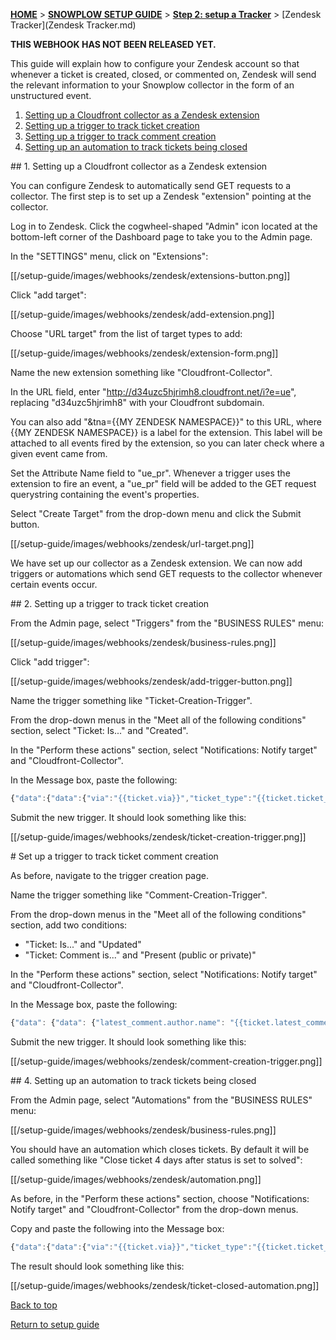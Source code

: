 <a name="top" />

[**HOME**](Home) > [**SNOWPLOW SETUP GUIDE**](Setting-up-Snowplow) > [**Step 2: setup a Tracker**](Setting-up-a-Tracker) > [Zendesk Tracker](Zendesk Tracker.md)

**THIS WEBHOOK HAS NOT BEEN RELEASED YET.**

This guide will explain how to configure your Zendesk account so that whenever a ticket is created, closed, or commented on, Zendesk will send the relevant information to your Snowplow collector in the form of an unstructured event.

1. [Setting up a Cloudfront collector as a Zendesk extension](#extension)
2. [Setting up a trigger to track ticket creation](#ticket-creation)
3. [Setting up a trigger to track comment creation](#comment-creation)
4. [Setting up an automation to track tickets being closed](#ticket-resolution)

<a name="extension" />
## 1. Setting up a Cloudfront collector as a Zendesk extension

You can configure Zendesk to automatically send GET requests to a collector. The first step is to set up a Zendesk "extension" pointing at the collector.

Log in to Zendesk. Click the cogwheel-shaped "Admin" icon located at the bottom-left corner of the Dashboard page to take you to the Admin page.

In the "SETTINGS" menu, click on "Extensions":

[[/setup-guide/images/webhooks/zendesk/extensions-button.png]]

Click "add target":

[[/setup-guide/images/webhooks/zendesk/add-extension.png]]

Choose "URL target" from the list of target types to add:

[[/setup-guide/images/webhooks/zendesk/extension-form.png]]

Name the new extension something like "Cloudfront-Collector".

In the URL field, enter "http://d34uzc5hjrimh8.cloudfront.net/i?e=ue", replacing "d34uzc5hjrimh8" with your Cloudfront subdomain.

You can also add "&tna={{MY ZENDESK NAMESPACE}}" to this URL, where {{MY ZENDESK NAMESPACE}} is a label for the extension. This label will be attached to all events fired by the extension, so you can later check where a given event came from.

Set the Attribute Name field to "ue_pr". Whenever a trigger uses the extension to fire an event, a "ue_pr" field will be added to the GET request querystring containing the event's properties.

Select "Create Target" from the drop-down menu and click the Submit button.

[[/setup-guide/images/webhooks/zendesk/url-target.png]]

We have set up our collector as a Zendesk extension. We can now add triggers or automations which send GET requests to the collector whenever certain events occur.

<a name="ticket-creation" />
## 2. Setting up a trigger to track ticket creation

From the Admin page, select "Triggers" from the "BUSINESS RULES" menu:

[[/setup-guide/images/webhooks/zendesk/business-rules.png]]

Click "add trigger": 

[[/setup-guide/images/webhooks/zendesk/add-trigger-button.png]]

Name the trigger something like "Ticket-Creation-Trigger".

From the drop-down menus in the "Meet all of the following conditions" section, select "Ticket: Is..." and "Created".

In the "Perform these actions" section, select "Notifications: Notify target" and "Cloudfront-Collector".

In the Message box, paste the following:

```javascript
{"data":{"data":{"via":"{{ticket.via}}","ticket_type":"{{ticket.ticket_type}}","updated_at":"{{ticket.updated_at}}","assignee":{"first_name":"{{ticket.assignee.first_name}}","last_name":"{{ticket.assignee.last_name}}","name":"{{ticket.assignee.name}}","language":"{{ticket.assignee.language}}","tags":"{{ticket.assignee.tags}}","locale":"{{ticket.assignee.locale}}","notes":"{{ticket.assignee.notes}}","time_zone":"{{ticket.assignee.time_zone}}","id":"{{ticket.assignee.id}}","phone":"{{ticket.assignee.phone}}","extended_role":"{{ticket.assignee.extended_role}}","role":"{{ticket.assignee.role}}","details":"{{ticket.assignee.details}}","signature":"{{ticket.assignee.signature}}","organization":"{{ticket.assignee.organization}}","external_id":"{{ticket.assignee.external_id}}","email":"{{ticket.assignee.email}}"},"url_with_protocol":"{{ticket.url_with_protocol}}","id":"{{ticket.id}}","title":"{{ticket.title}}","priority":"{{ticket.priority}}","score":{{ticket.score}},"updated_at_with_timestamp":"{{ticket.updated_at_with_timestamp}}","current_user":{"first_name":"{{ticket.current_user.first_name}}","last_name":"{{ticket.current_user.last_name}}","name":"{{ticket.current_user.name}}","language":"{{ticket.current_user.language}}","tags":"{{ticket.current_user.tags}}","locale":"{{ticket.current_user.locale}}","notes":"{{ticket.current_user.notes}}","time_zone":"{{ticket.current_user.time_zone}}","id":"{{ticket.current_user.id}}","phone":"{{ticket.current_user.phone}}","extended_role":"{{ticket.current_user.extended_role}}","role":"{{ticket.current_user.role}}","details":"{{ticket.current_user.details}}","signature":"{{ticket.current_user.signature}}","organization":"{{ticket.current_user.organization}}","external_id":"{{ticket.current_user.external_id}}","email":"{{ticket.current_user.email}}"},"organization.name":"{{ticket.organization.name}}","status":"{{ticket.status}}","due_date":"{{ticket.due_date}}","due_date_with_timestamp":"{{ticket.due_date_with_timestamp}}","description":"{{ticket.description}}","tags":"{{ticket.tags}}","cc_names":"{{ticket.cc_names}}","link":"{{ticket.link}}","requester":{"first_name":"{{ticket.requester.first_name}}","last_name":"{{ticket.requester.last_name}}","name":"{{ticket.requester.name}}","language":"{{ticket.requester.language}}","tags":"{{ticket.requester.tags}}","locale":"{{ticket.requester.locale}}","notes":"{{ticket.requester.notes}}","time_zone":"{{ticket.requester.time_zone}}","id":"{{ticket.requester.id}}","phone":"{{ticket.requester.phone}}","extended_role":"{{ticket.requester.extended_role}}","role":"{{ticket.requester.role}}","details":"{{ticket.requester.details}}","signature":"{{ticket.requester.signature}}","organization":"{{ticket.requester.organization}}","external_id":"{{ticket.requester.external_id}}","email":"{{ticket.requester.email}}"},"in_business_hours":{{ticket.in_business_hours}},"created_at_with_timestamp":"{{ticket.created_at_with_timestamp}}","account":"{{ticket.account}}","url":"{{ticket.url}}","created_at":"{{ticket.created_at}}","external_id":"{{ticket.external_id}}"},"schema":"iglu:com.zendesk.zendesk/ticket_opened/jsonschema/1-0-0"},"schema":"iglu:com.snowplowanalytics.snowplow/unstruct_event/jsonschema/1-0-0"}
```

Submit the new trigger. It should look something like this:

[[/setup-guide/images/webhooks/zendesk/ticket-creation-trigger.png]]

<a name="comment-creation" />
# Set up a trigger to track ticket comment creation

As before, navigate to the trigger creation page.

Name the trigger something like "Comment-Creation-Trigger".

From the drop-down menus in the "Meet all of the following conditions" section, add two conditions:
* "Ticket: Is..." and "Updated" 
* "Ticket: Comment is..." and "Present (public or private)"

In the "Perform these actions" section, select "Notifications: Notify target" and "Cloudfront-Collector".

In the Message box, paste the following:

```javascript
{"data": {"data": {"latest_comment.author.name": "{{ticket.latest_comment.author.name}}", "url": "{{ticket.url}}", "latest_comment.created_at": "{{ticket.latest_comment.created_at}}", "latest_comment.created_at_with_time": "{{ticket.latest_comment.created_at_with_time}}", "latest_comment.is_public": {{latest_comment.is_public}}, "id": "{{ticket.id}}""}, "schema": "iglu:com.zendesk.zendesk/ticket_commented/jsonschema/1-0-0"}, "schema": "iglu:com.snowplowanalytics.snowplow/unstruct_event/jsonschema/1-0-0"}
```

Submit the new trigger. It should look something like this:

[[/setup-guide/images/webhooks/zendesk/comment-creation-trigger.png]]

<a name="ticket-resolution" />
## 4. Setting up an automation to track tickets being closed

From the Admin page, select "Automations" from the "BUSINESS RULES" menu:

[[/setup-guide/images/webhooks/zendesk/business-rules.png]]

You should have an automation which closes tickets. By default it will be called something like "Close ticket 4 days after status is set to solved":

[[/setup-guide/images/webhooks/zendesk/automation.png]]

As before, in the "Perform these actions" section, choose "Notifications: Notify target" and "Cloudfront-Collector" from the drop-down menus.

Copy and paste the following into the Message box:

```javascript
{"data":{"data":{"via":"{{ticket.via}}","ticket_type":"{{ticket.ticket_type}}","updated_at":"{{ticket.updated_at}}","assignee":{"first_name":"{{ticket.assignee.first_name}}","last_name":"{{ticket.assignee.last_name}}","name":"{{ticket.assignee.name}}","language":"{{ticket.assignee.language}}","tags":"{{ticket.assignee.tags}}","locale":"{{ticket.assignee.locale}}","notes":"{{ticket.assignee.notes}}","time_zone":"{{ticket.assignee.time_zone}}","id":"{{ticket.assignee.id}}","phone":"{{ticket.assignee.phone}}","extended_role":"{{ticket.assignee.extended_role}}","role":"{{ticket.assignee.role}}","details":"{{ticket.assignee.details}}","signature":"{{ticket.assignee.signature}}","organization":"{{ticket.assignee.organization}}","external_id":"{{ticket.assignee.external_id}}","email":"{{ticket.assignee.email}}"},"url_with_protocol":"{{ticket.url_with_protocol}}","id":"{{ticket.id}}","title":"{{ticket.title}}","priority":"{{ticket.priority}}","score":{{ticket.score}},"updated_at_with_timestamp":"{{ticket.updated_at_with_timestamp}}","current_user":{"first_name":"{{ticket.current_user.first_name}}","last_name":"{{ticket.current_user.last_name}}","name":"{{ticket.current_user.name}}","language":"{{ticket.current_user.language}}","tags":"{{ticket.current_user.tags}}","locale":"{{ticket.current_user.locale}}","notes":"{{ticket.current_user.notes}}","time_zone":"{{ticket.current_user.time_zone}}","id":"{{ticket.current_user.id}}","phone":"{{ticket.current_user.phone}}","extended_role":"{{ticket.current_user.extended_role}}","role":"{{ticket.current_user.role}}","details":"{{ticket.current_user.details}}","signature":"{{ticket.current_user.signature}}","organization":"{{ticket.current_user.organization}}","external_id":"{{ticket.current_user.external_id}}","email":"{{ticket.current_user.email}}"},"organization.name":"{{ticket.organization.name}}","status":"{{ticket.status}}","due_date":"{{ticket.due_date}}","due_date_with_timestamp":"{{ticket.due_date_with_timestamp}}","description":"{{ticket.description}}","tags":"{{ticket.tags}}","cc_names":"{{ticket.cc_names}}","link":"{{ticket.link}}","requester":{"first_name":"{{ticket.requester.first_name}}","last_name":"{{ticket.requester.last_name}}","name":"{{ticket.requester.name}}","language":"{{ticket.requester.language}}","tags":"{{ticket.requester.tags}}","locale":"{{ticket.requester.locale}}","notes":"{{ticket.requester.notes}}","time_zone":"{{ticket.requester.time_zone}}","id":"{{ticket.requester.id}}","phone":"{{ticket.requester.phone}}","extended_role":"{{ticket.requester.extended_role}}","role":"{{ticket.requester.role}}","details":"{{ticket.requester.details}}","signature":"{{ticket.requester.signature}}","organization":"{{ticket.requester.organization}}","external_id":"{{ticket.requester.external_id}}","email":"{{ticket.requester.email}}"},"in_business_hours":{{ticket.in_business_hours}},"created_at_with_timestamp":"{{ticket.created_at_with_timestamp}}","account":"{{ticket.account}}","url":"{{ticket.url}}","created_at":"{{ticket.created_at}}","external_id":"{{ticket.external_id}}"},"schema":"iglu:com.zendesk.zendesk/ticket_closed/jsonschema/1-0-0"},"schema":"iglu:com.snowplowanalytics.snowplow/unstruct_event/jsonschema/1-0-0"}
```

The result should look something like this:

[[/setup-guide/images/webhooks/zendesk/ticket-closed-automation.png]]

[Back to top](#top)

[Return to setup guide](Setting-up-Snowplow)
